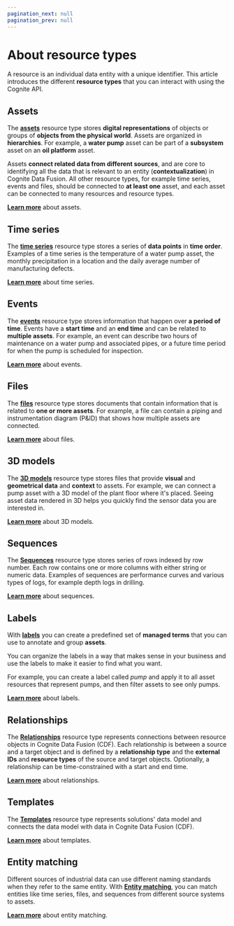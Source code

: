 ```yaml
---
pagination_next: null
pagination_prev: null
---
```


# About resource types

A resource is an individual data entity with a unique identifier. This article introduces the different **resource types** that you can interact with using the Cognite API.

## Assets

The [**assets**](assets.md) resource type stores **digital representations** of objects or groups of **objects from the physical world**. Assets are organized in **hierarchies**. For example, a **water pump** asset can be part of a **subsystem** asset on an **oil platform** asset.

Assets **connect related data from different sources**, and are core to identifying all the data that is relevant to an entity (**contextualization**) in Cognite Data Fusion. All other resource types, for example time series, events and files, should be connected to **at least one** asset, and each asset can be connected to many resources and resource types.

[**Learn more**](assets.md) about assets.

## Time series

The [**time series**](timeseries.md) resource type stores a series of **data points** in **time order**. Examples of a time series is the temperature of a water pump asset, the monthly precipitation in a location and the daily average number of manufacturing defects.

[**Learn more**](timeseries.md) about time series.

## Events

The [**events**](events.md) resource type stores information that happen over **a period of time**. Events have a **start time** and an **end time** and can be related to **multiple assets**. For example, an event can describe two hours of maintenance on a water pump and associated pipes, or a future time period for when the pump is scheduled for inspection.

[**Learn more**](events.md) about events.

## Files

The [**files**](files.md) resource type stores documents that contain information that is related to **one or more assets**. For example, a file can contain a piping and instrumentation diagram (P&ID) that shows how multiple assets are connected.

[**Learn more**](files.md) about files.

## 3D models

The [**3D models**](3dmodels.md) resource type stores files that provide **visual** and **geometrical data** and **context** to assets. For example, we can connect a pump asset with a 3D model of the plant floor where it's placed. Seeing asset data rendered in 3D helps you quickly find the sensor data you are interested in.

[**Learn more**](3dmodels.md) about 3D models.

## Sequences

The [**Sequences**](sequences.md) resource type stores series of rows indexed by row number. Each row contains one or more columns with either string or numeric data. Examples of sequences are performance curves and various types of logs, for example depth logs in drilling.

[**Learn more**](sequences.md) about sequences.

## Labels

With [**labels**](labels.md) you can create a predefined set of **managed terms** that you can use to annotate and group **assets**.

You can organize the labels in a way that makes sense in your business and use the labels to make it easier to find what you want.

For example, you can create a label called _pump_ and apply it to all asset resources that represent pumps, and then filter assets to see only pumps.

[**Learn more**](labels.md) about labels.

## Relationships

The [**Relationships**](relationships.md) resource type represents connections between resource objects in Cognite Data Fusion (CDF). Each relationship is between a source and a target object and is defined by a **relationship type** and the **external IDs** and **resource types** of the source and target objects. Optionally, a relationship can be time-constrained with a start and end time.

<!-- What can I use it for? -->

[**Learn more**](relationships.md) about relationships.

## Templates

The [**Templates**](templates.md) resource type represents solutions' data model and connects the data model with data in Cognite Data Fusion (CDF).

<!-- What can I use it for? -->

[**Learn more**](templates.md) about templates.

## Entity matching

Different sources of industrial data can use different naming standards when they refer to the same entity. With [**Entity matching**](entity_matching.md), you can match entities like time series, files, and sequences from different source systems to assets.

<!-- What can I use it for? -->

[**Learn more**](entity_matching.md) about entity matching.
